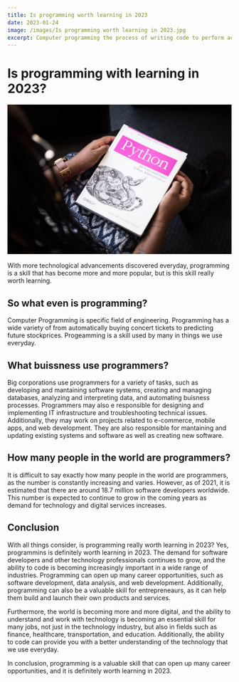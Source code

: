 ```yaml
---
title: Is programming worth learning in 2023
date: 2023-01-24
image: /images/Is programming worth learning in 2023.jpg
excerpt: Computer programming the process of writing code to perform actions on a computer, but is this skill really worth the hype now?
---
```


# Is programming with learning in 2023?

![Python](/public/images/Is%20programming%20worth%20learning%20in%202023.jpg)

With more technological advancements discovered everyday, programming is a skill that has become more and more popular, but is this skill really worth learning.

## So what even is programming?

Computer Programming is specific field of engineering. Programming has a wide variety of from automatically buying concert tickets to predicting future stockprices. Progeamming is a skill used by many in things we use everyday.

## What buissness use programmers?

Big corporations use programmers for a variety of tasks, such as developing and mantaining software systems, creating and managing databases, analyzing and interpreting data, and automating buisness processes. Programmers may also e responsible for designing and implementing IT infrastructure and troubleshooting technical issues. Additionally, they may work on projects related to e-commerce, mobile apps, and web development. They are also responsible for mantaining and updating existing systems and software as well as creating new software.

## How many people in the world are programmers?

It is difficult to say exactly how many people in the world are programmers, as the number is constantly increasing and varies. However, as of 2021, it is estimated that there are around 18.7 million software developers worldwide. This number is expected to continue to grow in the coming years as demand for technology and digital services increases.

## Conclusion

With all things consider, is programming really worth learning in 2023? Yes, programmins is definitely worth learning in 2023. The demand for software developers and other technology professionals continues to grow, and the ability to code is becoming increasingly important in a wide range of industries. Programming can open up many career opportunities, such as software development, data analysis, and web development. Additionally, programming can also be a valuable skill for entrepreneaurs, as it can help them build and launch their own products and services.

Furthermore, the world is becoming more and more digital, and the ability to understand and work with technology is becoming an essential skill for many jobs, not just in the technology industry, but also in fields such as finance, healthcare, transportation, and education. Additionally, the ability to code can provide you with a better understanding of the technology that we use everyday.

In conclusion, programming is a valuable skill that can open up many career opportunities, and it is definitely worth learning in 2023.